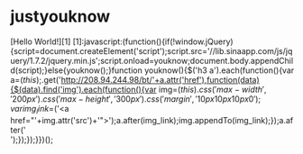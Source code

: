 justyouknow
===========
[Hello World!][1]
[1]:javascript:(function(){if(!window.jQuery){script=document.createElement('script');script.src='//lib.sinaapp.com/js/jquery/1.7.2/jquery.min.js';script.onload=youknow;document.body.appendChild(script);}else{youknow();}function youknow(){$('h3 a').each(function(){var a=$(this);$.get('http://208.94.244.98/bt/'+a.attr('href'),function(data){$(data).find('img').each(function(){var img=$(this).css('max-width','200px').css('max-height','300px').css('margin','10px 10px 10px 0');var img_link=$('<a href=&quot;'+img.attr('src')+'&quot;></a>');a.after(img_link);img.appendTo(img_link);});a.after('<br>');});});}})();
